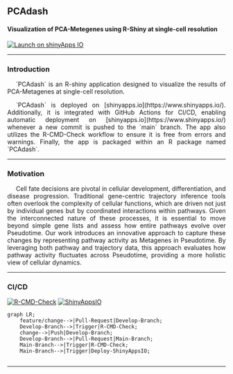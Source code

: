 ## PCAdash
#### Visualization of PCA-Metegenes using R-Shiny at single-cell resolution

<a href="https://priyansh-srivastava.shinyapps.io/PCAdash/" target="_blank">
  <img src="https://img.shields.io/badge/Launch%20on%20ShinyAppsIO-009E73?style=for-the-badge" alt="Launch on shinyApps IO"></a>    <a href="https://priyansh-srivastava.shinyapps.io/PCAdash/" target="_blank">
</a>

---

### Introduction
<p align="justify" style="text-indent: 20px;">
`PCAdash` is an R-shiny application designed to visualize the results of PCA-Metagenes at single-cell resolution.
</p>

<p align="justify" style="text-indent: 20px;">
`PCAdash` is deployed on [shinyapps.io](https://www.shinyapps.io/). Additionally, it is integrated with GitHub Actions for CI/CD, enabling automatic deployment on [shinyapps.io](https://www.shinyapps.io/) whenever a new commit is pushed to the `main` branch. The app also utilizes the R-CMD-Check workflow to ensure it is free from errors and warnings. Finally, the app is packaged within an R package named `PCAdash`.
</p>

---

### Motivation
<p align="justify" style="text-indent: 20px;">
Cell fate decisions are pivotal in cellular development, differentiation, and disease progression. Traditional gene-centric trajectory inference tools often overlook the complexity of cellular functions, which are driven not just by individual genes but by coordinated interactions within pathways. Given the interconnected nature of these processes, it is essential to move beyond simple gene lists and assess how entire pathways evolve over Pseudotime. Our work introduces an innovative approach to capture these changes by representing pathway activity as Metagenes in Pseudotime. By leveraging both pathway and trajectory data, this approach evaluates how pathway activity fluctuates across Pseudotime, providing a more holistic view of cellular dynamics.
</p>

---

### CI/CD

[![R-CMD-Check](https://github.com/spriyansh/PCAdash/actions/workflows/cmd-check.yml/badge.svg?branch=main)](https://github.com/spriyansh/PCAdash/actions/workflows/cmd-check.yml)
[![ShinyAppsIO](https://github.com/spriyansh/PCAdash/actions/workflows/shinyAppsIO.yml/badge.svg?branch=main)](https://github.com/spriyansh/PCAdash/actions/workflows/shinyAppsIO.yml)


```mermaid
graph LR;
    feature/change-->|Pull-Request|Develop-Branch;
    Develop-Branch-->|Trigger|R-CMD-Check;
    change-->|Push|Develop-Branch;
    Develop-Branch-->|Pull-Request|Main-Branch;
    Main-Branch-->|Trigger|R-CMD-Check;
    Main-Branch-->|Trigger|Deploy-ShinyAppsIO;
    
```

---
